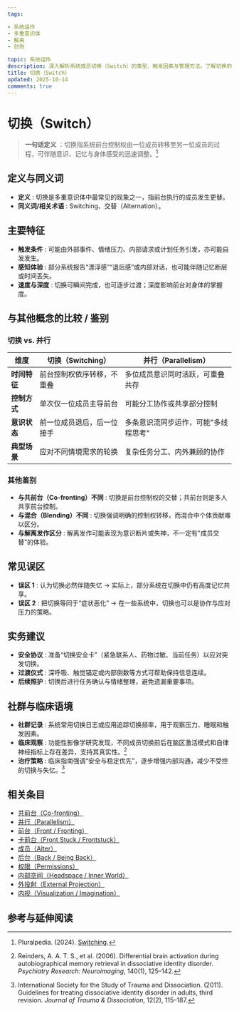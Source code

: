 ```yaml
---
tags:

- 系统运作
- 多重意识体
- 解离
- 创伤

topic: 系统运作
description: 深入解析系统成员切换（Switch）的类型、触发因素与管理方法。了解切换的生理心理机制、如何识别切换及应对策略
title: 切换（Switch）
updated: 2025-10-14
comments: true
---
```


# 切换（Switch）

> **一句话定义** ：切换指系统前台控制权由一位成员转移至另一位成员的过程，可伴随意识、记忆与身体感受的迅速调整。[^pluralpedia-switch]

## 定义与同义词

- **定义** : 切换是多重意识体中最常见的现象之一，指前台执行的成员发生更替。
- **同义词/相关术语** : Switching、交替（Alternation）。

## 主要特征

- **触发条件** : 可能由外部事件、情绪压力、内部请求或计划任务引发，亦可能自发发生。
- **感知体验** : 部分系统报告“漂浮感”“退后感”或内部对话，也可能伴随记忆断层或时间丢失。
- **速度与深度** : 切换可瞬间完成，也可逐步过渡；深度影响前台对身体的掌握度。

## 与其他概念的比较 / 鉴别

### 切换 vs. 并行

| 维度 | 切换（Switching） | 并行（Parallelism） |
| --- | --- | --- |
| **时间特征** | 前台控制权依序转移，不重叠 | 多位成员意识同时活跃，可重叠共存 |
| **控制方式** | 单次仅一位成员主导前台 | 可能分工协作或共享部分控制 |
| **意识状态** | 前一位成员退后，后一位接手 | 多条意识流同步运作，可能"多线程思考" |
| **典型场景** | 应对不同情境需求的轮换 | 复杂任务分工、内外兼顾的协作 |

### 其他鉴别

- **与共前台（Co-fronting）不同** : 切换是前台控制权的交替；共前台则是多人共享前台控制。
- **与混合（Blending）不同** : 切换强调明确的控制权转移，而混合中个体贡献难以区分。
- **与解离发作区分** : 解离发作可能表现为意识断片或失神，不一定有"成员交替"的体验。

## 常见误区

- **误区 1** : 认为切换必然伴随失忆 → 实际上，部分系统在切换中仍有高度记忆共享。
- **误区 2** : 把切换等同于“症状恶化” → 在一些系统中，切换也可以是协作与应对压力的策略。

## 实务建议

- **安全协议** : 准备“切换安全卡”（紧急联系人、药物过敏、当前任务）以应对突发切换。
- **过渡仪式** : 深呼吸、触觉锚定或内部倒数等方式可帮助保持信息连续。
- **后续照护** : 切换后进行任务确认与情绪整理，避免遗漏重要事项。

## 社群与临床语境

- **社群记录** : 系统常用切换日志或应用追踪切换频率，用于观察压力、睡眠和触发因素。
- **临床观察** : 功能性影像学研究发现，不同成员切换前后在脑区激活模式和自律神经指标上存在差异，支持其真实性。[^reinders2006]
- **治疗策略** : 临床指南强调“安全与稳定优先”，逐步增强内部沟通，减少不受控的切换与失忆。[^isstd2011]

## 相关条目

- [共前台（Co-fronting）](Co-Fronting.md)
- [并行（Parallelism）](Parallelism.md)
- [前台（Front / Fronting）](Front-Fronting.md)
- [卡前台（Front Stuck / Frontstuck）](Frontstuck.md)
- [成员（Alter）](Alter.md)
- [后台（Back / Being Back）](Back-Being-Back.md)
- [权限（Permissions）](Permissions.md)
- [内部空间（Headspace / Inner World）](Headspace-Inner-World.md)
- [外投射（External Projection）](External-Projection.md)
- [内视（Visualization / Imagination）](Visualization-Imagination.md)

## 参考与延伸阅读

[^pluralpedia-switch]: Pluralpedia. (2024). [Switching](https://pluralpedia.org/w/Switching).

[^reinders2006]: Reinders, A. A. T. S., et al. (2006). Differential brain activation during autobiographical memory retrieval in dissociative identity disorder. _Psychiatry Research: Neuroimaging_, 140(1), 125–142.

[^isstd2011]: International Society for the Study of Trauma and Dissociation. (2011). Guidelines for treating dissociative identity disorder in adults, third revision. _Journal of Trauma & Dissociation_, 12(2), 115–187.
